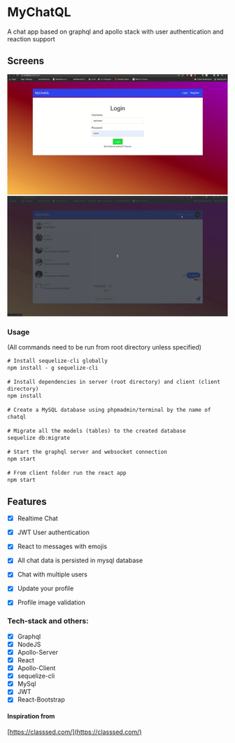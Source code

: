 # MyChatQL

A chat app based on graphql and apollo stack with user authentication and reaction support

## Screens
![login screen](./screens/mychatql.gif)
![chat emoji picker screen](./screens/mychatql2.gif)


### Usage

(All commands need to be run from root directory unless specified)

```
# Install sequelize-cli globally
npm install - g sequelize-cli

# Install dependencies in server (root directory) and client (client directory)
npm install

# Create a MySQL database using phpmadmin/terminal by the name of chatql

# Migrate all the models (tables) to the created database
sequelize db:migrate

# Start the graphql server and websocket connection
npm start

# From client folder run the react app
npm start
```

## Features
- [x] Realtime Chat
- [x] JWT User authentication
- [x] React to messages with emojis
- [x] All chat data is persisted in mysql database
- [x] Chat with multiple users
- [x] Update your profile
- [x] Profile image validation


### Tech-stack and others:
- [x] Graphql
- [x] NodeJS
- [x] Apollo-Server
- [x] React
- [x] Apollo-Client
- [x] sequelize-cli
- [x] MySql
- [x] JWT
- [x] React-Bootstrap 

#### Inspiration from
[https://classsed.com/](https://classsed.com/)
